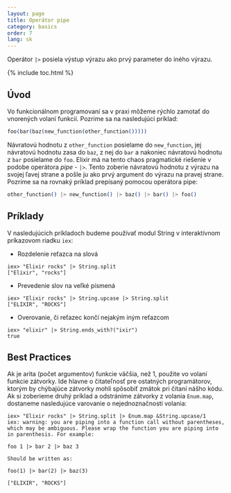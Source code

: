 ```yaml
---
layout: page
title: Operátor pipe
category: basics
order: 7
lang: sk
---
```


Operátor `|>` posiela výstup výrazu ako prvý parameter do iného výrazu.

{% include toc.html %}

## Úvod

Vo funkcionálnom programovaní sa v praxi môžeme rýchlo zamotať do vnorených volaní funkcií. Pozrime sa na nasledujúci príklad:

```elixir
foo(bar(baz(new_function(other_function()))))
```

Návratovú hodnotu z `other_function` posielame do `new_function`, jej návratovú hodnotu zasa do `baz`, z nej do `bar` a nakoniec návratovú hodnotu z `bar` posielame do `foo`. Elixir má na tento chaos pragmatické riešenie v podobe operátora *pipe* - `|>`. Tento zoberie návratovú hodnotu z výrazu na svojej ľavej strane a pošle ju ako prvý argument do výrazu na pravej strane. Pozrime sa na rovnaký príklad prepísaný pomocou operátora pipe:

```elixir
other_function() |> new_function() |> baz() |> bar() |> foo()
```

## Príklady

V nasledujúcich príkladoch budeme používať modul String v interaktívnom príkazovom riadku `iex`:

- Rozdelenie reťazca na slová

```shell
iex> "Elixir rocks" |> String.split
["Elixir", "rocks"]
```

- Prevedenie slov na veľké písmená

```shell
iex> "Elixir rocks" |> String.upcase |> String.split
["ELIXIR", "ROCKS"]
```

- Overovanie, či reťazec končí nejakým iným reťazcom

```shell
iex> "elixir" |> String.ends_with?("ixir")
true
```

## Best Practices

Ak je arita (počet argumentov) funkcie väčšia, než 1, použite vo volaní funkcie zátvorky. Ide hlavne o čitateľnosť pre ostatných programátorov, ktorým by chýbajúce zátvorky mohli spôsobiť zmätok pri čítaní nášho kódu. Ak si zoberieme druhý príklad a odstránime zátvorky z volania `Enum.map`, dostaneme nasledujúce varovanie o nejednoznačnosti volania:

```shell
iex> "Elixir rocks" |> String.split |> Enum.map &String.upcase/1
iex: warning: you are piping into a function call without parentheses, which may be ambiguous. Please wrap the function you are piping into in parenthesis. For example:

foo 1 |> bar 2 |> baz 3

Should be written as:

foo(1) |> bar(2) |> baz(3)

["ELIXIR", "ROCKS"]
```
